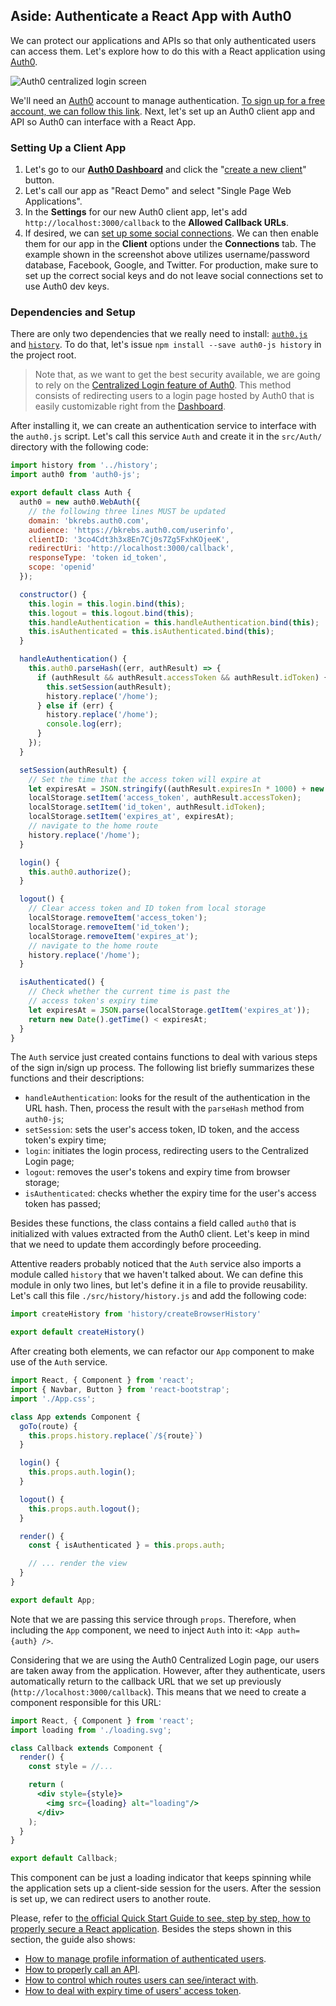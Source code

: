## Aside: Authenticate a React App with Auth0

We can protect our applications and APIs so that only authenticated users can access them. Let's explore how to do this with a React application using [Auth0](https://auth0.com).

![Auth0 centralized login screen](https://cdn.auth0.com/blog/resources/auth0-centralized-login.jpg)

We'll need an [Auth0](https://auth0.com) account to manage authentication. [To sign up for a free account, we can follow this link](https://auth0.com/signup). Next, let's set up an Auth0 client app and API so Auth0 can interface with a React App.

### Setting Up a Client App

1. Let's go to our [**Auth0 Dashboard**](https://manage.auth0.com/#/) and click the "[create a new client](https://manage.auth0.com/#/clients/create)" button.
2. Let's call our app as "React Demo" and select "Single Page Web Applications".
3. In the **Settings** for our new Auth0 client app, let's add `http://localhost:3000/callback` to the **Allowed Callback URLs**.
4. If desired, we can [set up some social connections](https://manage.auth0.com/#/connections/social). We can then enable them for our app in the **Client** options under the **Connections** tab. The example shown in the screenshot above utilizes username/password database, Facebook, Google, and Twitter. For production, make sure to set up the correct social keys and do not leave social connections set to use Auth0 dev keys.

### Dependencies and Setup

There are only two dependencies that we really need to install: [`auth0.js`](https://github.com/auth0/) and [`history`](https://github.com/ReactTraining/history). To do that, let's issue `npm install --save auth0-js history` in the project root.

> Note that, as we want to get the best security available, we are going to rely on the [Centralized Login feature of Auth0](https://auth0.com/docs/hosted-pages/login). This method consists of redirecting users to a login page hosted by Auth0 that is easily customizable right from the [Dashboard](https://manage.auth0.com/).

After installing it, we can create an authentication service to interface with the `auth0.js` script. Let's call this service `Auth` and create it in the `src/Auth/` directory with the following code:

```js
import history from '../history';
import auth0 from 'auth0-js';

export default class Auth {
  auth0 = new auth0.WebAuth({
    // the following three lines MUST be updated
    domain: 'bkrebs.auth0.com',
    audience: 'https://bkrebs.auth0.com/userinfo',
    clientID: '3co4Cdt3h3x8En7Cj0s7Zg5FxhKOjeeK',
    redirectUri: 'http://localhost:3000/callback',
    responseType: 'token id_token',
    scope: 'openid'
  });

  constructor() {
    this.login = this.login.bind(this);
    this.logout = this.logout.bind(this);
    this.handleAuthentication = this.handleAuthentication.bind(this);
    this.isAuthenticated = this.isAuthenticated.bind(this);
  }

  handleAuthentication() {
    this.auth0.parseHash((err, authResult) => {
      if (authResult && authResult.accessToken && authResult.idToken) {
        this.setSession(authResult);
        history.replace('/home');
      } else if (err) {
        history.replace('/home');
        console.log(err);
      }
    });
  }

  setSession(authResult) {
    // Set the time that the access token will expire at
    let expiresAt = JSON.stringify((authResult.expiresIn * 1000) + new Date().getTime());
    localStorage.setItem('access_token', authResult.accessToken);
    localStorage.setItem('id_token', authResult.idToken);
    localStorage.setItem('expires_at', expiresAt);
    // navigate to the home route
    history.replace('/home');
  }

  login() {
    this.auth0.authorize();
  }

  logout() {
    // Clear access token and ID token from local storage
    localStorage.removeItem('access_token');
    localStorage.removeItem('id_token');
    localStorage.removeItem('expires_at');
    // navigate to the home route
    history.replace('/home');
  }

  isAuthenticated() {
    // Check whether the current time is past the
    // access token's expiry time
    let expiresAt = JSON.parse(localStorage.getItem('expires_at'));
    return new Date().getTime() < expiresAt;
  }
}
```

The `Auth` service just created contains functions to deal with various steps of the sign in/sign up process. The following list briefly summarizes these functions and their descriptions:

- `handleAuthentication`: looks for the result of the authentication in the URL hash. Then, process the result with the `parseHash` method from `auth0-js`;
- `setSession`: sets the user's access token, ID token, and the access token's expiry time;
- `login`: initiates the login process, redirecting users to the Centralized Login page;
- `logout`: removes the user's tokens and expiry time from browser storage;
- `isAuthenticated`: checks whether the expiry time for the user's access token has passed;

Besides these functions, the class contains a field called `auth0` that is initialized with values extracted from the Auth0 client. Let's keep in mind that we need to update them accordingly before proceeding.

Attentive readers probably noticed that the `Auth` service also imports a module called `history` that we haven't talked about. We can define this module in only two lines, but let's define it in a file to provide reusability. Let's call this file `./src/history/history.js` and add the following code:

```js
import createHistory from 'history/createBrowserHistory'

export default createHistory()
```

After creating both elements, we can refactor our `App` component to make use of the `Auth` service.

```jsx
import React, { Component } from 'react';
import { Navbar, Button } from 'react-bootstrap';
import './App.css';

class App extends Component {
  goTo(route) {
    this.props.history.replace(`/${route}`)
  }

  login() {
    this.props.auth.login();
  }

  logout() {
    this.props.auth.logout();
  }

  render() {
    const { isAuthenticated } = this.props.auth;

    // ... render the view
  }
}

export default App;
```

Note that we are passing this service through `props`. Therefore, when including the `App` component, we need to inject `Auth` into it: `<App auth={auth} />`.

Considering that we are using the Auth0 Centralized Login page, our users are taken away from the application. However, after they authenticate, users automatically return to the callback URL that we set up previously (`http://localhost:3000/callback`). This means that we need to create a component responsible for this URL:

```jsx
import React, { Component } from 'react';
import loading from './loading.svg';

class Callback extends Component {
  render() {
    const style = //...

    return (
      <div style={style}>
        <img src={loading} alt="loading"/>
      </div>
    );
  }
}

export default Callback;
```

This component can be just a loading indicator that keeps spinning while the application sets up a client-side session for the users. After the session is set up, we can redirect users to another route.

Please, refer to [the official Quick Start Guide to see, step by step, how to properly secure a React application](https://auth0.com/docs/quickstart/spa/react/01-login). Besides the steps shown in this section, the guide also shows:

- [How to manage profile information of authenticated users](https://auth0.com/docs/quickstart/spa/react/02-user-profile).
- [How to properly call an API](https://auth0.com/docs/quickstart/spa/react/03-calling-an-api).
- [How to control which routes users can see/interact with](https://auth0.com/docs/quickstart/spa/react/04-authorization).
- [How to deal with expiry time of users' access token](https://auth0.com/docs/quickstart/spa/react/05-token-renewal).
